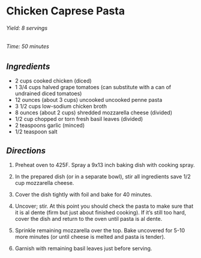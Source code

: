 # Chicken Caprese Pasta

######  Yield: 8 servings
######  Time:  50 minutes

##  *Ingredients*

- 2 cups cooked chicken (diced)
- 1 3/4 cups halved grape tomatoes (can substitute with a can of undrained diced tomatoes)
- 12 ounces (about 3 cups) uncooked uncooked penne pasta
- 3 1/2 cups low-sodium chicken broth
- 8 ounces (about 2 cups) shredded mozzarella cheese (divided)
- 1/2 cup chopped or torn fresh basil leaves (divided)
- 2 teaspoons garlic (minced)
- 1/2 teaspoon salt

##  *Directions*

1. Preheat oven to 425F. Spray a 9x13 inch baking dish with cooking spray.

2. In the prepared dish (or in a separate bowl), stir all ingredients save 1/2 cup mozzarella cheese.

3. Cover the dish tightly with foil and bake for 40 minutes.

4. Uncover; stir. At this point you should check the pasta to make sure that it is al dente (firm but just about finished cooking). If it’s still too hard, cover the dish and return to the oven until pasta is al dente.

5. Sprinkle remaining mozzarella over the top. Bake uncovered for 5-10 more minutes (or until cheese is melted and pasta is tender).

6. Garnish with remaining basil leaves just before serving.